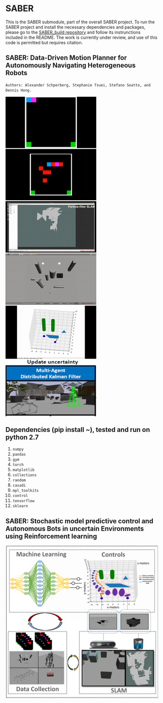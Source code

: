 # SABER
This is the SABER submodule, part of the overall SABER project. To run the SABER project and install the necessary dependencies and packages, please go to the [SABER_build repository](https://github.com/stephanietsuei/SABER_build) and follow its instrunctions included in the README.
The work is currently under review, and use of this code is permitted but requires citation.

## SABER: Data-Driven Motion Planner for Autonomously Navigating Heterogeneous Robots
`Authors: Alexander Schperberg, Stephanie Tsuei, Stefano Soatto, and Dennis Hong.`

<img src="https://github.com/AlexS28/SABER/blob/master/gif_1.gif" width="300"><img src="https://github.com/AlexS28/SABER/blob/master/gif_2.gif" width="300">
<img src="https://github.com/AlexS28/SABER/blob/master/gif_3.gif" width="300"><img src="https://github.com/AlexS28/SABER/blob/master/gif_4.gif" width="300">
<img src="https://github.com/AlexS28/SABER/blob/master/gif_5.gif" width="300"><img src="https://github.com/AlexS28/SABER/blob/master/pic_6.png" width="300">

## Dependencies (pip install ~), tested and run on python 2.7
1. `numpy`
2. `pandas`
3. `gym`
4. `torch`
5. `matplotlib`
6. `collections`
7. `random`
8. `casadi`
9. `mpl_toolkits`
10. `control`
11. `tensorflow`
12. `sklearn`
## SABER: Stochastic model predictive control and Autonomous Bots in uncertain Environments using Reinforcement learning
![](intro_pic.png)
